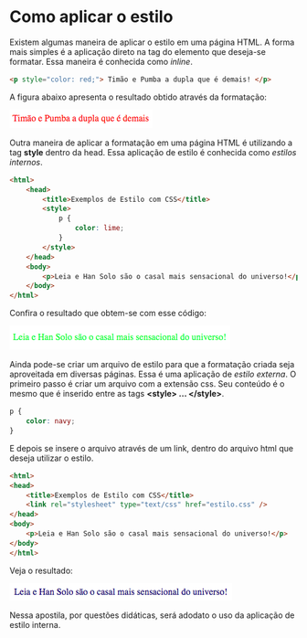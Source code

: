 # Como aplicar o estilo

Existem algumas maneira de aplicar o estilo em uma página HTML. A forma mais simples é a aplicação direto na tag do elemento que deseja-se formatar. Essa maneira é conhecida como _inline_.

```html
<p style="color: red;"> Timão e Pumba a dupla que é demais! </p>
```

A figura abaixo apresenta o resultado obtido através da formatação:

![](/assets/inline-formatacao.png)

Outra maneira de aplicar a formatação em uma página HTML é utilizando a tag **style** dentro da head. Essa aplicação de estilo é conhecida como _estilos internos_.

```html
<html>
    <head>
        <title>Exemplos de Estilo com CSS</title>
        <style>
            p {
                color: lime;
            }
        </style>
    </head>
    <body>
        <p>Leia e Han Solo são o casal mais sensacional do universo!</p>
    </body>
</html>
```

Confira o resultado que obtem-se com esse código:

![](/assets/internal-estilo.png)

Ainda pode-se criar um arquivo de estilo para que a formatação criada seja aproveitada em diversas páginas. Essa é uma aplicação de _estilo externa_. O primeiro passo é criar um arquivo com a extensão css. Seu conteúdo é o mesmo que é inserido entre as tags **&lt;style&gt; ... &lt;/style&gt;**.

```css
p {
    color: navy;
}
```

E depois se insere o arquivo através de um link, dentro do arquivo html que deseja utilizar o estilo.

```html
<html>
<head>
    <title>Exemplos de Estilo com CSS</title>
    <link rel="stylesheet" type="text/css" href="estilo.css" />
</head>
<body>
    <p>Leia e Han Solo são o casal mais sensacional do universo!</p>
</body>
</html>
```

Veja o resultado:

![](/assets/estilo-externo.png)

Nessa apostila, por questões didáticas, será adodato o uso da aplicação de estilo interna.


